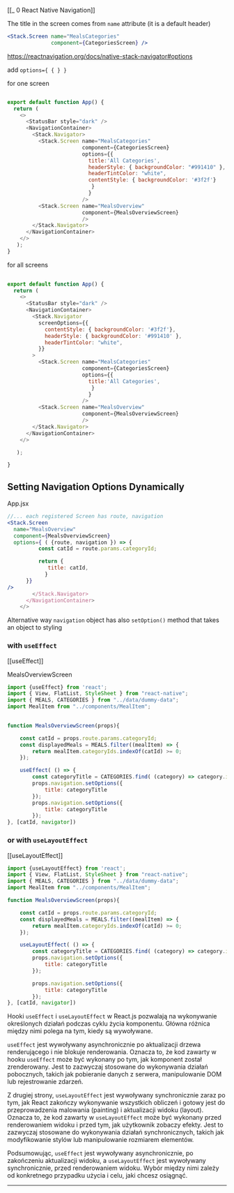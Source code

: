 [[_ 0 React Native Navigation]]

The  title in the screen comes from `name` attribute (it is a default header)
```jsx
<Stack.Screen name="MealsCategories"
              component={CategoriesScreen} />
```
https://reactnavigation.org/docs/native-stack-navigator#options

add `options={ { } }`

for one screen
```jsx 

export default function App() {
  return (
    <>
      <StatusBar style="dark" />
      <NavigationContainer>
        <Stack.Navigator>
          <Stack.Screen name="MealsCategories"
                        component={CategoriesScreen}
                        options={{
                          title:'All Categories',
                          headerStyle: { backgroundColor: "#991410" },
                          headerTintColor: "white",
                          contentStyle: { backgroundColor: '#3f2f'}
                           }
                          }
                        />
          <Stack.Screen name="MealsOverview"
                        component={MealsOverviewScreen}
                        />
        </Stack.Navigator>
      </NavigationContainer>
    </>
   );
}
```

for all screens
```jsx
  
export default function App() {
  return (
    <>
      <StatusBar style="dark" />
      <NavigationContainer>
        <Stack.Navigator
          screenOptions={{
            contentStyle: { backgroundColor: '#3f2f'},    
            headerStyle: { backgroundColor: '#991410' },
            headerTintColor: "white",
          }}
        >
          <Stack.Screen name="MealsCategories"
                        component={CategoriesScreen}
                        options={{
                          title:'All Categories',
                           }
                          }
                        />
          <Stack.Screen name="MealsOverview"
                        component={MealsOverviewScreen}
                        />
        </Stack.Navigator>
      </NavigationContainer>
    </>

   );

}
```


## Setting Navigation Options Dynamically
App.jsx
```jsx
//... each registered Screen has route, navigation
<Stack.Screen 
  name="MealsOverview"
  component={MealsOverviewScreen}
  options={ ( {route, navigation }) => {
          const catId = route.params.categoryId;

		  return {
             title: catId,
            }
      }}
/>
        </Stack.Navigator>
      </NavigationContainer>
    </>
```

Alternative way
`navigation` object has also `setOption()` method that takes an object to styling 

### with `useEffect`
[[useEffect]]

MealsOverviewScreen
```jsx
import {useEffect} from 'react';
import { View, FlatList, StyleSheet } from "react-native";
import { MEALS, CATEGORIES } from "../data/dummy-data";
import MealItem from "../components/MealItem";
 

function MealsOverviewScreen(props){

    const catId = props.route.params.categoryId;
    const displayedMeals = MEALS.filter((mealItem) => {
        return mealItem.categoryIds.indexOf(catId) >= 0;
    });

    useEffect( () => {
        const categoryTitle = CATEGORIES.find( (category) => category.id === catId).title;
        props.navigation.setOptions({
            title: categoryTitle
        });
        props.navigation.setOptions({
            title: categoryTitle
        });
}, [catId, navigator])
```




### or with `useLayoutEffect`
[[useLayoutEffect]]
```jsx
import {useLayoutEffect} from 'react';
import { View, FlatList, StyleSheet } from "react-native";
import { MEALS, CATEGORIES } from "../data/dummy-data";
import MealItem from "../components/MealItem";

function MealsOverviewScreen(props){

    const catId = props.route.params.categoryId;
    const displayedMeals = MEALS.filter((mealItem) => {
        return mealItem.categoryIds.indexOf(catId) >= 0;
    });

    useLayoutEffect( () => {
        const categoryTitle = CATEGORIES.find( (category) => category.id === catId).title;
        props.navigation.setOptions({
            title: categoryTitle
        });

        props.navigation.setOptions({
            title: categoryTitle
        });
}, [catId, navigator])
```

Hooki `useEffect` i `useLayoutEffect` w React.js pozwalają na wykonywanie określonych działań podczas cyklu życia komponentu. Główna różnica między nimi polega na tym, kiedy są wywoływane.

`useEffect` jest wywoływany asynchronicznie po aktualizacji drzewa renderującego i nie blokuje renderowania. Oznacza to, że kod zawarty w hooku `useEffect` może być wykonany po tym, jak komponent został zrenderowany. Jest to zazwyczaj stosowane do wykonywania działań pobocznych, takich jak pobieranie danych z serwera, manipulowanie DOM lub rejestrowanie zdarzeń.

Z drugiej strony, `useLayoutEffect` jest wywoływany synchronicznie zaraz po tym, jak React zakończy wykonywanie wszystkich obliczeń i gotowy jest do przeprowadzenia malowania (painting) i aktualizacji widoku (layout). Oznacza to, że kod zawarty w `useLayoutEffect` może być wykonany przed renderowaniem widoku i przed tym, jak użytkownik zobaczy efekty. Jest to zazwyczaj stosowane do wykonywania działań synchronicznych, takich jak modyfikowanie stylów lub manipulowanie rozmiarem elementów.

Podsumowując, `useEffect` jest wywoływany asynchronicznie, po zakończeniu aktualizacji widoku, a `useLayoutEffect` jest wywoływany synchronicznie, przed renderowaniem widoku. Wybór między nimi zależy od konkretnego przypadku użycia i celu, jaki chcesz osiągnąć.

----------------













